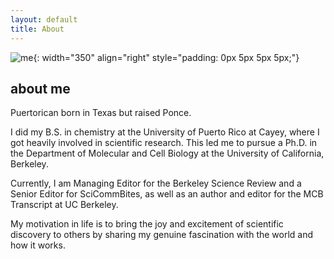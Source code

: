 ```yaml
---
layout: default
title: About
---
```


![me](https://hltorresvera.github.io/assets/images/me.jpg){: width="350" align="right" style="padding: 0px 5px 5px 5px;"}

## about me

Puertorican born in Texas but raised Ponce.

I did my B.S. in chemistry at the University of Puerto Rico at Cayey, where I got heavily involved in scientific research. This led me to pursue a Ph.D. in the Department of Molecular and Cell Biology at the University of California, Berkeley.

Currently, I am Managing Editor for the Berkeley Science Review and a Senior Editor for SciCommBites, as well as an author and editor for the MCB Transcript at UC Berkeley.

My motivation in life is to bring the joy and excitement of scientific discovery to others by sharing my genuine fascination with the world and how it works.
